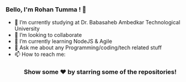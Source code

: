 ### Bello, I'm Rohan Tumma ! 👋


- 🔭 I’m currently studying at Dr. Babasaheb Ambedkar Technological University
- 👯 I’m looking to collaborate 
- 🌱 I’m currently learning NodeJS & Agile
- 💬 Ask me about any Programming/coding/tech related stuff
- 📫 How to reach me: <p align="center">
  

<h3 style="text-align:center;">Show some ♥ by starring some of the repositories! </h3>
